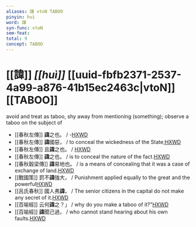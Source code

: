 ```yaml
---
aliases: 諱 vtoN TABOO
pinyin: huì
word: 諱
syn-func: vtoN
sem-feat: 
total: 9
concept: TABOO 
---
```

# [[諱]] *[[huì]]*  [[uuid-fbfb2371-2537-4a99-a876-41b15ec2463c|vtoN]] [[TABOO]]
avoid and treat as taboo, shy away from mentioning (something); observe a taboo on the subject of
 - [[春秋左傳]] **諱**之也。 / -[HXWD](https://hxwd.org/textview.html?location=KR1e0001_tls_003-202a.1)
 - [[春秋左傳]] **諱**國惡， / to conceal the wickedness of the State;[HXWD](https://hxwd.org/textview.html?location=KR1e0001_tls_005-13a.8)
 - [[春秋左傳]] 且**諱**之也。 / [HXWD](https://hxwd.org/textview.html?location=KR1e0001_tls_005-276a.1)
 - [[春秋左傳]] **諱**之也。 / is to conceal the nature of the fact.[HXWD](https://hxwd.org/textview.html?location=KR1e0001_tls_006-382a.1)
 - [[春秋穀梁傳]] **諱**易地也。 / is a means of concealing that it was a case of exchange of land.[HXWD](https://hxwd.org/textview.html?location=KR1e0008_tls_002-4a.5)
 - [[戰國策]] 罰不**諱**強大， / Punishment applied equally to the great and the powerful[HXWD](https://hxwd.org/textview.html?location=KR2e0003_tls_046-1a.10)
 - [[呂氏春秋]] 國人弗**諱**， / The senior citizens in the capital do not make any secret of it.[HXWD](https://hxwd.org/textview.html?location=KR3j0009_tls_001-22a.7)
 - [[百喻經]] 云何**諱**之？」 / why do you make a taboo of it?"[HXWD](https://hxwd.org/textview.html?location=KR6b0066_T_001-0545a.16)
 - [[百喻經]] **諱**聞己過， / who cannot stand hearing about his own faults.[HXWD](https://hxwd.org/textview.html?location=KR6b0066_T_001-0545a.27)